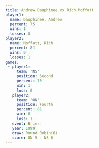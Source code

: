 ```yaml
---
title: Andrew Dauphinee vs Rich Moffatt
player1:                 
  name: Dauphinee, Andrew
  percent: 75            
  wins: 1                
  losses: 0              
player2:                 
  name: Moffatt, Rich    
  percent: 81            
  wins: 0                
  losses: 1              
games:
 - player1:          
     team: 'NS'      
     position: Second
     percent: 75     
     win: 1          
     loss: 0         
   player2:          
     team: 'ON'      
     position: Fourth
     percent: 81     
     win: 0          
     loss: 1         
   event: Brier        
   year: 1999          
   draw: Round Robin(6)
   score: ON 5 - NS 6  
---
```


